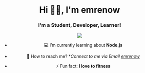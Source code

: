<h1 align="center">Hi 👋🏻, I'm emrenow</h1>
<h3 align="center">I'm a Student, Developer, Learner!</h3>

<div align="center">
   <a href="https://discord.com/users/323037252978606092" target="_blank">
      <img src="https://lanyard-profile-readme.vercel.app/api/323037252978606092?theme=light&bg=809ecf&animated=false&hideDiscrim=true&borderRadius=30px&idleMessage=Probably%20doing%20something%20else">
   </a>

- 💻 I’m currently learning about **Node.js**

- 📧 How to reach me? **Connect to me via Email [emrenow](mailto:emrenow0@gmail.com)*

- ⚡ Fun fact: **I love to fitness**

